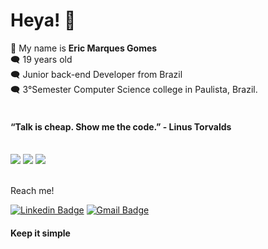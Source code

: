 # Heya! 👋
👻 My name is **Eric Marques Gomes** <br>
🗨 19 years old <br>
🗨 Junior back-end Developer from Brazil <br>
🗨 3°Semester Computer Science college in Paulista, Brazil.
<br>
<br>

#### “Talk is cheap. Show me the code.” - Linus Torvalds
<br>
<div style="display: inline_block"> 
  <img src="https://img.shields.io/badge/JavaScript-F7DF1E?style=for-the-badge&logo=javascript&logoColor=black" />
  <img src="https://img.shields.io/badge/Express.js-000000?style=for-the-badge&logo=express&logoColor=white" />
  <img src="https://img.shields.io/badge/Node.js-339933?style=for-the-badge&logo=nodedotjs&logoColor=white" />
</div>
<br>


Reach me!

[![Linkedin Badge](https://img.shields.io/badge/-LinkedIn-0146f2?style=flat-square&logo=Linkedin&logoColor=white&link=https://www.linkedin.com/in/eric-marques-1205381bb/)](https://www.linkedin.com/in/eric-marques-1205381bb/) 
[![Gmail Badge](https://img.shields.io/badge/-Gmail-ff011f?style=flat-square&logo=Gmail&logoColor=white&link=mailto:eric.marquesgomesmarques@gmail.com)](mailto:eric.marquesgomesmarques@gmail.com)

<h4> Keep it simple </h4>
